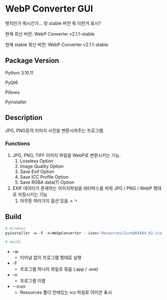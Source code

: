 # WebP Converter GUI

뱃지인가 뭐시긴가... 랑 stable 버전 뭐 이런거 표시?


현재 최신 버전: WebP Converter v2.1.1-stable

현재 stable 최신 버전: WebP Converter v2.1.1-stable

## Package Version

Python 3.10.11

PyQt6

Pillows

Pyinstaller

## Description

JPG, PNG등의 이미지 사진을 변환시켜주는 프로그램.

### Functions

1. JPG, PNG, TIFF 이미지 파일을 WebP로 변환시키는 기능.
   1. Loseless Option
   2. Image Quality Option
   3. Save Exif Option
   4. Save ICC Profile Option
   5. Save RGBA data(?) Option
2. EXIF 데이터가 존재하는 이미지파일을 레터박스를 씌워 JPG / PNG / WebP 형태로 저장시키는 기능
   1. 아무튼 여러가지 옵션 있음 ㅅㄱ


## Build

```python
# Windows
pyinstaller -w -F -n=WebpConverter --icon='Resources/Icon@64X64_02.ico' --hidden-import PyQt6 main.py

# macOS
```




- -w
  - 터미널 없이 프로그램 형태로 실행
- -F
  - 프로그램 하나의 파일로 묶음 (.app / .exe)
- -n
  - 프로그램 이름
- --icon
  - Resources 폴더 안에있는 ico 파일로 아이콘 표시
